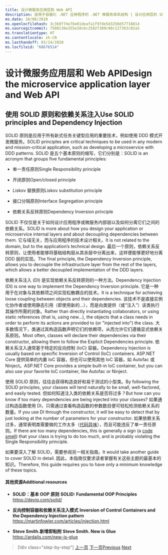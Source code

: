 ```yaml
---
title: 设计微服务应用层和 Web API
description: 适用于容器化 .NET 应用程序的 .NET 微服务体系结构 | 设计应用层的 SOLID 原则概述。
ms.date: 10/08/2018
ms.openlocfilehash: 3c3b9f74e76e01deafa1f97de5d3250d57716014
ms.sourcegitcommit: 7588136e355e10cbc2582f389c90c127363c02a5
ms.translationtype: HT
ms.contentlocale: zh-CN
ms.lasthandoff: 03/14/2020
ms.locfileid: "68676514"
---
```

# <a name="design-the-microservice-application-layer-and-web-api"></a><span data-ttu-id="1f2fe-103">设计微服务应用层和 Web API</span><span class="sxs-lookup"><span data-stu-id="1f2fe-103">Design the microservice application layer and Web API</span></span>

## <a name="use-solid-principles-and-dependency-injection"></a><span data-ttu-id="1f2fe-104">使用 SOLID 原则和依赖关系注入</span><span class="sxs-lookup"><span data-stu-id="1f2fe-104">Use SOLID principles and Dependency Injection</span></span>

<span data-ttu-id="1f2fe-105">SOLID 原则是应用于所有新式任务关键型应用的重要技术，例如使用 DDD 模式开发微服务。</span><span class="sxs-lookup"><span data-stu-id="1f2fe-105">SOLID principles are critical techniques to be used in any modern and mission-critical application, such as developing a microservice with DDD patterns.</span></span> <span data-ttu-id="1f2fe-106">SOLID 是五个基本原则的缩写，它们分别是：</span><span class="sxs-lookup"><span data-stu-id="1f2fe-106">SOLID is an acronym that groups five fundamental principles:</span></span>

- <span data-ttu-id="1f2fe-107">单一责任原则</span><span class="sxs-lookup"><span data-stu-id="1f2fe-107">Single Responsibility principle</span></span>

- <span data-ttu-id="1f2fe-108">开闭原则</span><span class="sxs-lookup"><span data-stu-id="1f2fe-108">Open/closed principle</span></span>

- <span data-ttu-id="1f2fe-109">Liskov 替换原则</span><span class="sxs-lookup"><span data-stu-id="1f2fe-109">Liskov substitution principle</span></span>

- <span data-ttu-id="1f2fe-110">接口分隔原则</span><span class="sxs-lookup"><span data-stu-id="1f2fe-110">Interface Segregation principle</span></span>

- <span data-ttu-id="1f2fe-111">依赖关系反转原则</span><span class="sxs-lookup"><span data-stu-id="1f2fe-111">Dependency Inversion principle</span></span>

<span data-ttu-id="1f2fe-112">SOLID 不仅仅是关于如何设计应用程序或微服务内部层以及如何分离它们之间的依赖关系。</span><span class="sxs-lookup"><span data-stu-id="1f2fe-112">SOLID is more about how you design your application or microservice internal layers and about decoupling dependencies between them.</span></span> <span data-ttu-id="1f2fe-113">它与域无关，而与应用程序的技术设计相关。</span><span class="sxs-lookup"><span data-stu-id="1f2fe-113">It is not related to the domain, but to the application’s technical design.</span></span> <span data-ttu-id="1f2fe-114">最后一个原则，依赖关系反转原则，让使用者能够将基础结构层从其余层中分离出来，这样便能够更好地分离 DDD 层的实现。</span><span class="sxs-lookup"><span data-stu-id="1f2fe-114">The final principle, the Dependency Inversion principle, allows you to decouple the infrastructure layer from the rest of the layers, which allows a better decoupled implementation of the DDD layers.</span></span>

<span data-ttu-id="1f2fe-115">依赖关系注入 (DI) 是实现依赖关系反转原则的一种方法。</span><span class="sxs-lookup"><span data-stu-id="1f2fe-115">Dependency Injection (DI) is one way to implement the Dependency Inversion principle.</span></span> <span data-ttu-id="1f2fe-116">它是一种用于在对象与其依赖项之间实现松散耦合的技术。</span><span class="sxs-lookup"><span data-stu-id="1f2fe-116">It is a technique for achieving loose coupling between objects and their dependencies.</span></span> <span data-ttu-id="1f2fe-117">该技术不是直接实例化协作者或使用静态引用（即使用新的…），而是向类提供（或“注入”）该类执行其操作所需的对象。</span><span class="sxs-lookup"><span data-stu-id="1f2fe-117">Rather than directly instantiating collaborators, or using static references (that is, using new…), the objects that a class needs in order to perform its actions are provided to (or "injected into") the class.</span></span> <span data-ttu-id="1f2fe-118">大多数情况下，类通过其构造函数声明它们的依赖项，从而允许它们遵循显式依赖关系原则。</span><span class="sxs-lookup"><span data-stu-id="1f2fe-118">Most often, classes will declare their dependencies via their constructor, allowing them to follow the Explicit Dependencies principle.</span></span> <span data-ttu-id="1f2fe-119">依赖关系注入通常基于特定的反向控制 (IoC) 容器。</span><span class="sxs-lookup"><span data-stu-id="1f2fe-119">Dependency Injection is usually based on specific Inversion of Control (IoC) containers.</span></span> <span data-ttu-id="1f2fe-120">ASP.NET Core 提供简单的内置 IoC 容器，但也可以使用其他 IoC 容器，如 Autofac 或 Ninject。</span><span class="sxs-lookup"><span data-stu-id="1f2fe-120">ASP.NET Core provides a simple built-in IoC container, but you can also use your favorite IoC container, like Autofac or Ninject.</span></span>

<span data-ttu-id="1f2fe-121">使用 SOLID 原则，往往会获得构造良好和易于测试的小型类。</span><span class="sxs-lookup"><span data-stu-id="1f2fe-121">By following the SOLID principles, your classes will tend naturally to be small, well-factored, and easily tested.</span></span> <span data-ttu-id="1f2fe-122">但如何知道注入类的依赖关系是否将过多？</span><span class="sxs-lookup"><span data-stu-id="1f2fe-122">But how can you know if too many dependencies are being injected into your classes?</span></span> <span data-ttu-id="1f2fe-123">如果通过构造函数使用 DI，只需通过查看构造函数的参数数目便可轻松检测依赖关系的数量。</span><span class="sxs-lookup"><span data-stu-id="1f2fe-123">If you use DI through the constructor, it will be easy to detect that by just looking at the number of parameters for your constructor.</span></span> <span data-ttu-id="1f2fe-124">如果依赖关系过多，通常表明类需要做的工作太多（[代码异味](https://deviq.com/code-smells/)），而且可能违反了单一责任原则。</span><span class="sxs-lookup"><span data-stu-id="1f2fe-124">If there are too many dependencies, this is generally a sign (a [code smell](https://deviq.com/code-smells/)) that your class is trying to do too much, and is probably violating the Single Responsibility principle.</span></span>

<span data-ttu-id="1f2fe-125">如果要深入了解 SOLID，需要参阅另一相关指南。</span><span class="sxs-lookup"><span data-stu-id="1f2fe-125">It would take another guide to cover SOLID in detail.</span></span> <span data-ttu-id="1f2fe-126">因此，本指南仅要求读者掌握有关这些主题的最基本的知识。</span><span class="sxs-lookup"><span data-stu-id="1f2fe-126">Therefore, this guide requires you to have only a minimum knowledge of these topics.</span></span>

#### <a name="additional-resources"></a><span data-ttu-id="1f2fe-127">其他资源</span><span class="sxs-lookup"><span data-stu-id="1f2fe-127">Additional resources</span></span>

- <span data-ttu-id="1f2fe-128">**SOLID：基本 OOP 原则** </span><span class="sxs-lookup"><span data-stu-id="1f2fe-128">**SOLID: Fundamental OOP Principles** </span></span>\
  <https://deviq.com/solid/>

- <span data-ttu-id="1f2fe-129">**反向控制容器和依赖关系注入模式** </span><span class="sxs-lookup"><span data-stu-id="1f2fe-129">**Inversion of Control Containers and the Dependency Injection pattern** </span></span>\
  <https://martinfowler.com/articles/injection.html>

- <span data-ttu-id="1f2fe-130">**Steve Smith.新增即粘附** </span><span class="sxs-lookup"><span data-stu-id="1f2fe-130">**Steve Smith. New is Glue** </span></span>\
  <https://ardalis.com/new-is-glue>

> [!div class="step-by-step"]
> <span data-ttu-id="1f2fe-131">[上一页](nosql-database-persistence-infrastructure.md)
> [下一页](microservice-application-layer-implementation-web-api.md)</span><span class="sxs-lookup"><span data-stu-id="1f2fe-131">[Previous](nosql-database-persistence-infrastructure.md)
[Next](microservice-application-layer-implementation-web-api.md)</span></span>
